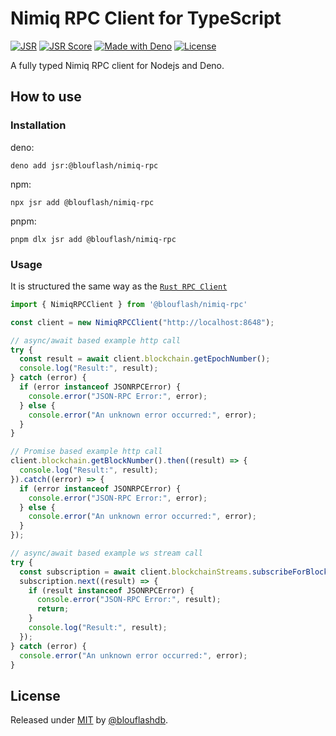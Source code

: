 # Nimiq RPC Client for TypeScript
[![JSR](https://jsr.io/badges/@blouflash/nimiq-rpc)](https://jsr.io/@blouflash/nimiq-rpc)
[![JSR Score](https://jsr.io/badges/@blouflash/nimiq-rpc/score)](https://jsr.io/@blouflash/nimiq-rpc)
[![Made with Deno](https://img.shields.io/badge/Deno-2-f7df1e?logo=deno&logoColor=white)](https://deno.land "Go to Deno homepage")
[![License](https://img.shields.io/badge/License-MIT-f7df1e)](#license)

A fully typed Nimiq RPC client for Nodejs and Deno.

## How to use

### Installation
deno:

`deno add jsr:@blouflash/nimiq-rpc`

npm:

`npx jsr add @blouflash/nimiq-rpc`

pnpm: 

`pnpm dlx jsr add @blouflash/nimiq-rpc`

### Usage

It is structured the same way as the [`Rust RPC Client`](https://github.com/nimiq/core-rs-albatross/tree/albatross/rpc-server/src/dispatchers)

```typescript
import { NimiqRPCClient } from '@blouflash/nimiq-rpc'

const client = new NimiqRPCClient("http://localhost:8648");

// async/await based example http call
try {
  const result = await client.blockchain.getEpochNumber();
  console.log("Result:", result);
} catch (error) {
  if (error instanceof JSONRPCError) {
    console.error("JSON-RPC Error:", error);
  } else {
    console.error("An unknown error occurred:", error);
  }
}

// Promise based example http call
client.blockchain.getBlockNumber().then((result) => {
  console.log("Result:", result);
}).catch((error) => {
  if (error instanceof JSONRPCError) {
    console.error("JSON-RPC Error:", error);
  } else {
    console.error("An unknown error occurred:", error);
  }
});

// async/await based example ws stream call
try {
  const subscription = await client.blockchainStreams.subscribeForBlocks();
  subscription.next((result) => {
    if (result instanceof JSONRPCError) {
      console.error("JSON-RPC Error:", result);
      return;
    }
    console.log("Result:", result);
  });
} catch (error) {
  console.error("An unknown error occurred:", error);
}
```

## License

Released under [MIT](/LICENSE) by [@blouflashdb](https://github.com/blouflashdb).
